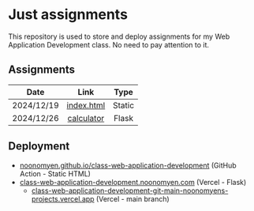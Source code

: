 # Just assignments

This repository is used to store and deploy assignments for my Web Application Development class. No need to pay attention to it.

## Assignments

| Date | Link | Type |
| :-: | :-: | :-: |
| 2024/12/19 | [index.html](https://noonomyen.github.io/class-web-application-development/assignments/1/index.html) | Static |
| 2024/12/26 | [calculator](https://noonomyen.github.io/class-web-application-development/assignments/2/calculator) | Flask |

## Deployment

- [noonomyen.github.io/class-web-application-development](https://noonomyen.github.io/class-web-application-development) (GitHub Action - Static HTML)
- [class-web-application-development.noonomyen.com](https://class-web-application-development.noonomyen.com) (Vercel - Flask)
  - [class-web-application-development-git-main-noonomyens-projects.vercel.app](https://class-web-application-development-git-main-noonomyens-projects.vercel.app) (Vercel - main branch)
